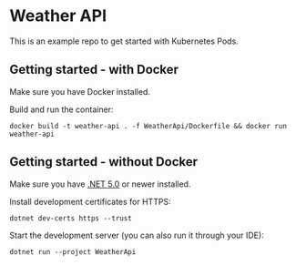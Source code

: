 # Weather API

This is an example repo to get started with Kubernetes Pods.

## Getting started - with Docker

Make sure you have Docker installed.

Build and run the container:

    docker build -t weather-api . -f WeatherApi/Dockerfile && docker run weather-api

## Getting started - without Docker

Make sure you have [.NET 5.0](https://dotnet.microsoft.com/download/dotnet/5.0) or newer installed.

Install development certificates for HTTPS:

    dotnet dev-certs https --trust

Start the development server (you can also run it through your IDE):

    dotnet run --project WeatherApi

